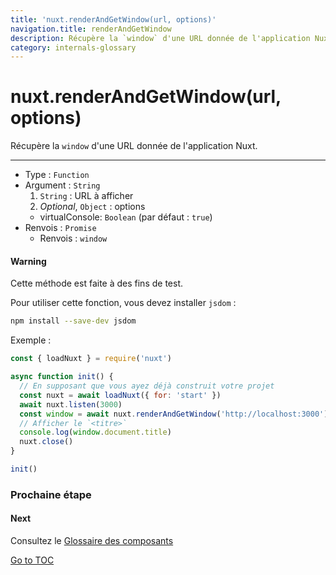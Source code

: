 ```yaml
---
title: 'nuxt.renderAndGetWindow(url, options)'
navigation.title: renderAndGetWindow
description: Récupère la `window` d'une URL donnée de l'application Nuxt.
category: internals-glossary
---
```


# nuxt.renderAndGetWindow(url, options)

Récupère la `window` d'une URL donnée de l'application Nuxt.

---

- Type : `Function`
- Argument : `String`
  1. `String` : URL à afficher
  2. _Optional_, `Object` : options
  - virtualConsole: `Boolean` (par défaut : `true`)
- Renvois : `Promise`
  - Renvois : `window`

#### Warning
Cette méthode est faite à des fins de test.


Pour utiliser cette fonction, vous devez installer `jsdom` :

```bash
npm install --save-dev jsdom
```

Exemple :

```js
const { loadNuxt } = require('nuxt')

async function init() {
  // En supposant que vous ayez déjà construit votre projet
  const nuxt = await loadNuxt({ for: 'start' })
  await nuxt.listen(3000)
  const window = await nuxt.renderAndGetWindow('http://localhost:3000')
  // Afficher le `<titre>`
  console.log(window.document.title)
  nuxt.close()
}

init()
```

### Prochaine étape

#### Next
Consultez le [Glossaire des composants](./components-glossary/fetch)

<span style='float: footnote;'><a href="../index.html#toc">Go to TOC</a></span>
